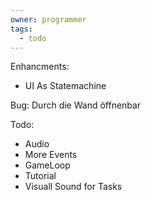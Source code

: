 ```yaml
---
owner: programmer
tags:
  - todo
---
```

Enhancments:
- UI As Statemachine

Bug:
Durch die Wand öffnenbar

Todo:
- Audio
- More Events
- GameLoop
- Tutorial
- Visuall Sound for Tasks
